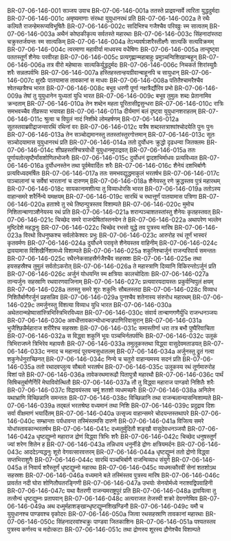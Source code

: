 BR-07-06-146-001  सञ्जय उवाच
BR-07-06-146-001a ततस्ते प्राद्रवन्सर्वे त्वरिता युद्धदुर्मदाः
BR-07-06-146-001c अमृष्यमाणाः संरब्धा युयुधानरथं प्रति
BR-07-06-146-002a ते रथैः कल्पितै राजन्हेमरूप्यविभूषितैः
BR-07-06-146-002c सादिभिश्च गजैश्चैव परिवव्रुः स्म सात्वतम्
BR-07-06-146-003a अथैनं कोष्ठकीकृत्य सर्वतस्ते महारथाः
BR-07-06-146-003c सिंहनादांस्तदा चक्रुस्तर्जयन्तः स्म सात्यकिम्
BR-07-06-146-004a तेऽभ्यवर्षञ्शरैस्तीक्ष्णैः सात्यकिं सत्यविक्रमम्
BR-07-06-146-004c त्वरमाणा महावीर्या माधवस्य वधैषिणः
BR-07-06-146-005a तान्दृष्ट्वा पततस्तूर्णं शैनेयः परवीरहा
BR-07-06-146-005c प्रत्यगृह्णान्महाबाहुः प्रमुञ्चन्विशिखान्बहून्
BR-07-06-146-006a तत्र वीरो महेष्वासः सात्यकिर्युद्धदुर्मदः
BR-07-06-146-006c निचकर्त शिरांस्युग्रैः शरैः सन्नतपर्वभिः
BR-07-06-146-007a हस्तिहस्तान्हयग्रीवान्बाहूनपि च सायुधान्
BR-07-06-146-007c क्षुरप्रैः पातयामास तावकानां स माधवः
BR-07-06-146-008a पतितैश्चामरैश्चैव श्वेतच्छत्रैश्च भारत
BR-07-06-146-008c बभूव धरणी पूर्णा नक्षत्रैर्द्यौरिव प्रभो
BR-07-06-146-009a तेषां तु युयुधानेन युध्यतां युधि भारत
BR-07-06-146-009c बभूव तुमुलः शब्दः प्रेतानामिव क्रन्दताम्
BR-07-06-146-010a तेन शब्देन महता पूरितासीद्वसुन्धरा
BR-07-06-146-010c रात्रिः समभवच्चैव तीव्ररूपा भयावहा
BR-07-06-146-011a दीर्यमाणं बलं दृष्ट्वा युयुधानशराहतम्
BR-07-06-146-011c श्रुत्वा च विपुलं नादं निशीथे लोमहर्षणम्
BR-07-06-146-012a सुतस्तवाब्रवीद्राजन्सारथिं रथिनां वरः
BR-07-06-146-012c यत्रैष शब्दस्तत्राश्वांश्चोदयेति पुनः पुनः
BR-07-06-146-013a तेन सञ्चोद्यमानस्तु ततस्तांस्तुरगोत्तमान्
BR-07-06-146-013c सूतः सञ्चोदयामास युयुधानरथं प्रति
BR-07-06-146-014a ततो दुर्योधनः क्रुद्धो दृढधन्वा जितक्लमः
BR-07-06-146-014c शीघ्रहस्तश्चित्रयोधी युयुधानमुपाद्रवत्
BR-07-06-146-015a ततः पूर्णायतोत्सृष्टैर्मांसशोणितभोजनैः
BR-07-06-146-015c दुर्योधनं द्वादशभिर्माधवः प्रत्यविध्यत
BR-07-06-146-016a दुर्योधनस्तेन तथा पूर्वमेवार्दितः शरैः
BR-07-06-146-016c शैनेयं दशभिर्बाणैः प्रत्यविध्यदमर्षितः
BR-07-06-146-017a ततः समभवद्युद्धमाकुलं भरतर्षभ
BR-07-06-146-017c पाञ्चालानां च सर्वेषां भारतानां च दारुणम्
BR-07-06-146-018a शैनेयस्तु रणे क्रुद्धस्तव पुत्रं महारथम्
BR-07-06-146-018c सायकानामशीत्या तु विव्याधोरसि भारत
BR-07-06-146-019a ततोऽस्य वाहान्समरे शरैर्निन्ये यमक्षयम्
BR-07-06-146-019c सारथिं च रथात्तूर्णं पातयामास पत्रिणा
BR-07-06-146-020a हताश्वे तु रथे तिष्ठन्पुत्रस्तव विशाम्पते
BR-07-06-146-020c मुमोच निशितान्बाणाञ्शैनेयस्य रथं प्रति
BR-07-06-146-021a शरान्पञ्चाशतस्तांस्तु शैनेयः कृतहस्तवत्
BR-07-06-146-021c चिच्छेद समरे राजन्प्रेषितांस्तनयेन ते
BR-07-06-146-022a अथापरेण भल्लेन मुष्टिदेशे महद्धनुः
BR-07-06-146-022c चिच्छेद रभसो युद्धे तव पुत्रस्य मारिष
BR-07-06-146-023a विरथो विधनुष्कश्च सर्वलोकेश्वरः प्रभुः
BR-07-06-146-023c आरुरोह रथं तूर्णं भास्वरं कृतवर्मणः
BR-07-06-146-024a दुर्योधने परावृत्ते शैनेयस्तव वाहिनीम्
BR-07-06-146-024c द्रावयामास विशिखैर्निशामध्ये विशाम्पते
BR-07-06-146-025a शकुनिश्चार्जुनं राजन्परिवार्य समन्ततः
BR-07-06-146-025c रथैरनेकसाहस्रैर्गजैश्चैव सहस्रशः
BR-07-06-146-025e तथा हयसहस्रैश्च तुमुलं सर्वतोऽकरोत्
BR-07-06-146-026a ते महास्त्राणि दिव्यानि विकिरन्तोऽर्जुनं प्रति
BR-07-06-146-026c अर्जुनं योधयन्ति स्म क्षत्रियाः कालचोदिताः
BR-07-06-146-027a तान्यर्जुनः सहस्राणि रथवारणवाजिनाम्
BR-07-06-146-027c प्रत्यवारयदायस्तः प्रकुर्वन्विपुलं क्षयम्
BR-07-06-146-028a ततस्तु समरे शूरः शकुनिः सौबलस्तदा
BR-07-06-146-028c विव्याध निशितैर्बाणैरर्जुनं प्रहसन्निव
BR-07-06-146-029a पुनश्चैव शतेनास्य संरुरोध महारथम्
BR-07-06-146-029c तमर्जुनस्तु विंशत्या विव्याध युधि भारत
BR-07-06-146-030a अथेतरान्महेष्वासांस्त्रिभिस्त्रिभिरविध्यत
BR-07-06-146-030c संवार्य तान्बाणगणैर्युधि राजन्धनञ्जयः
BR-07-06-146-030e अवधीत्तावकान्योधान्वज्रपाणिरिवासुरान्
BR-07-06-146-031a भुजैश्छिन्नैर्महाराज शरीरैश्च सहस्रशः
BR-07-06-146-031c समास्तीर्णा धरा तत्र बभौ पुष्पैरिवाचिता
BR-07-06-146-032a स विद्ध्वा शकुनिं भूयः पञ्चभिर्नतपर्वभिः
BR-07-06-146-032c उलूकं त्रिभिराजघ्ने त्रिभिरेव महायसैः
BR-07-06-146-033a तमुलूकस्तथा विद्ध्वा वासुदेवमताडयत्
BR-07-06-146-033c ननाद च महानादं पूरयन्वसुधातलम्
BR-07-06-146-034a अर्जुनस्तु द्रुतं गत्वा शकुनेर्धनुराच्छिनत्
BR-07-06-146-034c निन्ये च चतुरो वाहान्यमस्य सदनं प्रति
BR-07-06-146-035a ततो रथादवप्लुत्य सौबलो भरतर्षभ
BR-07-06-146-035c उलूकस्य रथं तूर्णमारुरोह विशां पते
BR-07-06-146-036a तावेकरथमारूढौ पितापुत्रौ महारथौ
BR-07-06-146-036c पार्थं सिषिचतुर्बाणैर्गिरिं मेघाविवोत्थितौ
BR-07-06-146-037a तौ तु विद्ध्वा महाराज पाण्डवो निशितैः शरैः
BR-07-06-146-037c विद्रावयंस्तव चमूं शतशो व्यधमच्छरैः
BR-07-06-146-038a अनिलेन यथाभ्राणि विच्छिन्नानि समन्ततः
BR-07-06-146-038c विच्छिन्नानि तथा राजन्बलान्यासन्विशाम्पते
BR-07-06-146-039a तद्बलं भरतश्रेष्ठ वध्यमानं तथा निशि
BR-07-06-146-039c प्रदुद्राव दिशः सर्वा वीक्षमाणं भयार्दितम्
BR-07-06-146-040a उत्सृज्य वाहान्समरे चोदयन्तस्तथापरे
BR-07-06-146-040c सम्भ्रान्ताः पर्यधावन्त तस्मिंस्तमसि दारुणे
BR-07-06-146-041a विजित्य समरे योधांस्तावकान्भरतर्षभ
BR-07-06-146-041c दध्मतुर्मुदितौ शङ्खौ वासुदेवधनञ्जयौ
BR-07-06-146-042a धृष्टद्युम्नो महाराज द्रोणं विद्ध्वा त्रिभिः शरैः
BR-07-06-146-042c चिच्छेद धनुषस्तूर्णं ज्यां शरेण शितेन ह
BR-07-06-146-043a तन्निधाय धनुर्नीडे द्रोणः क्षत्रियमर्दनः
BR-07-06-146-043c आददेऽन्यद्धनुः शूरो वेगवत्सारवत्तरम्
BR-07-06-146-044a धृष्टद्युम्नं ततो द्रोणो विद्ध्वा सप्तभिराशुगैः
BR-07-06-146-044c सारथिं पञ्चभिर्बाणै राजन्विव्याध संयुगे
BR-07-06-146-045a तं निवार्य शरैस्तूर्णं धृष्टद्युम्नो महारथः
BR-07-06-146-045c व्यधमत्कौरवीं सेनां शतशोऽथ सहस्रशः
BR-07-06-146-046a वध्यमाने बले तस्मिंस्तव पुत्रस्य मारिष
BR-07-06-146-046c प्रावर्तत नदी घोरा शोणितौघतरङ्गिणी
BR-07-06-146-047a उभयोः सेनयोर्मध्ये नराश्वद्विपवाहिनी
BR-07-06-146-047c यथा वैतरणी राजन्यमराष्ट्रपुरं प्रति
BR-07-06-146-048a द्रावयित्वा तु तत्सैन्यं धृष्टद्युम्नः प्रतापवान्
BR-07-06-146-048c अत्यराजत तेजस्वी शक्रो देवगणेष्विव
BR-07-06-146-049a अथ दध्मुर्महाशङ्खान्धृष्टद्युम्नशिखण्डिनौ
BR-07-06-146-049c यमौ च युयुधानश्च पाण्डवश्च वृकोदरः
BR-07-06-146-050a जित्वा रथसहस्राणि तावकानां महारथाः
BR-07-06-146-050c सिंहनादरवांश्चक्रुः पाण्डवा जितकाशिनः
BR-07-06-146-051a पश्यतस्तव पुत्रस्य कर्णस्य च मदोत्कटाः
BR-07-06-146-051c तथा द्रोणस्य शूरस्य द्रौणेश्चैव विशाम्पते

